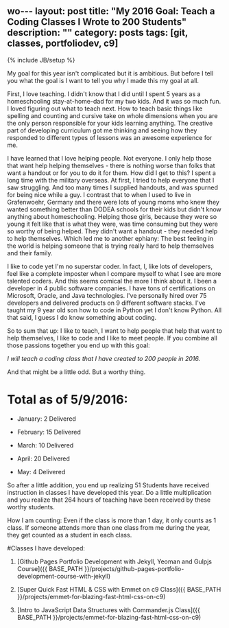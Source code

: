 wo---
layout: post
title: "My 2016 Goal: Teach a Coding Classes I Wrote to 200 Students"
description: ""
category: posts
tags: [git, classes, portfoliodev, c9]
---
{% include JB/setup %}

My goal for this year isn't complicated but it is ambitious. But before I tell you what the goal is I want to tell you why I made this my goal at all.

First, I love teaching. I didn't know that I did until I spent 5 years as a homeschooling stay-at-home-dad for my two kids. And it was so much fun. I loved figuring out what to teach next. How to teach basic things like spelling and counting and cursive take on whole dimensions when you are the only person responsible for your kids learning anything. The creative part of developing curriculum got me thinking and seeing how they responded to different types of lessons was an awesome experience for me. 

I have learned that I love helping people. Not everyone. I only help those that want help helping themselves - there is nothing worse than folks that want a handout or for you to do it for them. How did I get to this? I spent a long time with the military overseas. At first, I tried to help everyone that I saw struggling. And too many times I supplied handouts, and was spurned for being nice while a guy. I contrast that to when I used to live in Grafenwoehr, Germany and there were lots of young moms who knew they wanted something better than DODEA schools for their kids but didn't know anything about homeschooling. Helping those girls, because they were so young it felt like that is what they were, was time consuming but they were so worthy of being helped. They didn't want a handout - they needed help to help themselves. Which led me to another ephiany: The best feeling in the world is helping someone that is trying really hard to help themselves and their family. 

I like to code yet I'm no superstar coder. In fact, I, like lots of developers, feel like a complete imposter when I compare myself to what I see are more talented coders. And this seems comical the more I think about it. I been a developer in 4 public software companies. I have tons of certifications on Microsoft, Oracle, and Java technologies. I've personally hired over 75 developers and delivered products on 9 different software stacks. I've taught my 9 year old son how to code in Python yet I don't know Python. All that said, I guess I do know something about coding. 

So to sum that up: I like to teach, I want to help people that help that want to help themselves, I like to code and I like to meet people. If you combine all those passions together you end up with this goal:

*I will teach a coding class that I have created to 200 people in 2016.* 

And that might be a little odd. But a worthy thing. 

# Total as of 5/9/2016:

* January: 2 Delivered

* February: 15 Delivered

* March: 10 Delivered

* April: 20 Delivered

* May: 4 Delivered

So after a little addition, you end up realizing 51 Students have received instruction in classes I have developed this year. Do a little multiplication and you realize that 264 hours of teaching have been received by these worthy students. 

How I am counting: Even if the class is more than 1 day, it only counts as 1 class. If someone attends more than one class from me during the year, they get counted as a student in each class.

#Classes I have developed:

1. [Github Pages Portfolio Development with Jekyll, Yeoman and Gulpjs Course]({{ BASE_PATH }}/projects/github-pages-portfolio-development-course-with-jekyll)

2. [Super Quick Fast HTML & CSS with Emmet on c9 Class]({{ BASE_PATH }}/projects/emmet-for-blazing-fast-html-css-on-c9)

3. [Intro to JavaScript Data Structures with Commander.js Class]({{ BASE_PATH }}/projects/emmet-for-blazing-fast-html-css-on-c9)